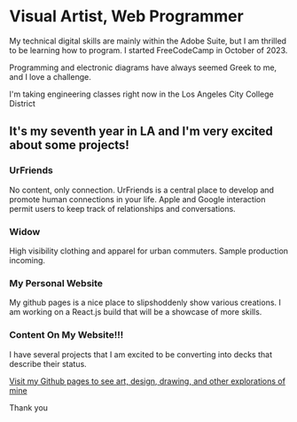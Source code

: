 # Visual Artist, Web Programmer
  My technical digital skills are mainly within the Adobe Suite, but I am thrilled to be learning how to program. I started FreeCodeCamp in October of 2023.
  
  Programming and electronic diagrams have always seemed Greek to me, and I love a challenge. 
  
  I'm taking engineering classes right now in the Los Angeles City College District


## It's my seventh year in LA and I'm very excited about some projects!
  ### UrFriends
  No content, only connection.
  UrFriends is a central place to develop and promote human connections in your life. Apple and Google interaction permit users to keep track of relationships and conversations. 
  
  ### Widow
  High visibility clothing and apparel for urban commuters. Sample production incoming.
  
  ### My Personal Website
  My github pages is a nice place to slipshoddenly show various creations. I am working on a React.js build that will be a showcase of more skills.

  ### Content On My Website!!!
  I have several projects that I am excited to be converting into decks that describe their status.



<a href="https://jayhcrawford.github.io/">Visit my Github pages to see art, design, drawing, and other explorations of mine</a>

Thank you

